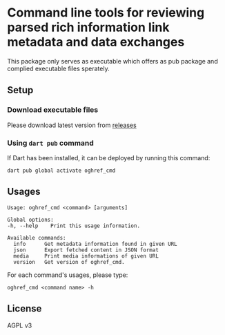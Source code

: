 # Command line tools for reviewing parsed rich information link metadata and data exchanges

This package only serves as executable which offers as pub package and complied executable files sperately.

## Setup

### Download executable files

Please download latest version from [releases](https://github.com/rk0cc/oghref_cmd/releases)

### Using `dart pub` command

If Dart has been installed, it can be deployed by running this command:

```console
dart pub global activate oghref_cmd
```

## Usages

```console
Usage: oghref_cmd <command> [arguments]

Global options:
-h, --help    Print this usage information.

Available commands:
  info      Get metadata information found in given URL
  json      Export fetched content in JSON format
  media     Print media informations of given URL
  version   Get version of oghref_cmd.
```

For each command's usages, please type:

```console
oghref_cmd <command name> -h
```

## License

AGPL v3
